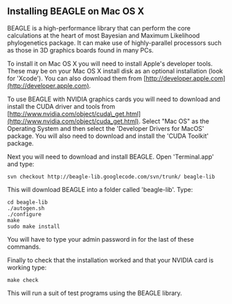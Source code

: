 ## Installing BEAGLE on Mac OS X ##
BEAGLE is a high-performance library that can perform the core calculations at the heart of most Bayesian and Maximum Likelihood phylogenetics package. It can make use of highly-parallel processors such as those in 3D graphics boards found in many PCs.

To install it on Mac OS X you will need to install Apple's developer tools. These may be on your Mac OS X install disk as an optional installation (look for 'Xcode'). You can also download them from [http://developer.apple.com](http://developer.apple.com).

To use BEAGLE with NVIDIA graphics cards you will need to download and install the CUDA driver and tools from [http://www.nvidia.com/object/cuda\_get.html](http://www.nvidia.com/object/cuda_get.html). Select "Mac OS" as the Operating System and then select the 'Developer Drivers for MacOS' package. You will also need to download and install the 'CUDA Toolkit' package.

Next you will need to download and install BEAGLE. Open 'Terminal.app' and type:

```
svn checkout http://beagle-lib.googlecode.com/svn/trunk/ beagle-lib
```

This will download BEAGLE into a folder called 'beagle-lib'. Type:

```
cd beagle-lib
./autogen.sh
./configure
make
sudo make install
```

You will have to type your admin password in for the last of these commands.

Finally to check that the installation worked and that your NVIDIA card is working type:

```
make check
```

This will run a suit of test programs using the BEAGLE library.